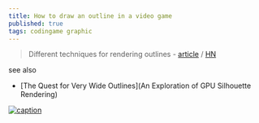```yaml
---
title: How to draw an outline in a video game
published: true
tags: codingame graphic
---
```

> Different techniques for rendering outlines - [article](https://ameye.dev/notes/rendering-outlines/) / [HN](https://news.ycombinator.com/item?id=42593614)

see also
- [The Quest for Very Wide Outlines](An Exploration of GPU Silhouette Rendering)


[ ![caption](https://ameye.dev/notes/rendering-outlines/introduction/sable.png-1000w.webp) ](https://ameye.dev/notes/rendering-outlines/)
